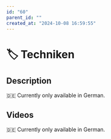 ```yaml
---
id: "60"
parent_id: ""
created_at: "2024-10-08 16:59:55"
---
```


# 🏷️ Techniken

## Description

🇩🇪 Currently only available in German.

## Videos

🇩🇪 Currently only available in German.
